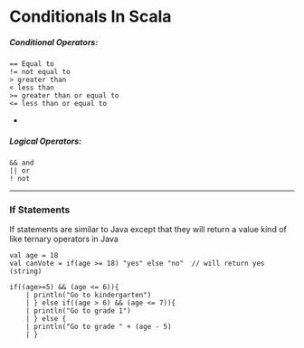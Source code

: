 # Conditionals In Scala

##### Conditional Operators:

```
== Equal to
!= not equal to
> greater than
< less than
>= greater than or equal to
<= less than or equal to
```

-

##### Logical Operators:

```
&& and
|| or
! not
```

***

### If Statements

If statements are similar to Java except that they will return a value kind of like ternary operators in Java

```
val age = 18
val canVote = if(age >= 18) "yes" else "no"  // will return yes (string)

if((age>=5) && (age <= 6)){
    | println("Go to kindergarten")
    | } else if((age > 6) && (age <= 7)){
    | println("Go to grade 1")
    | } else {
    | println("Go to grade " + (age - 5)
    | }
```
